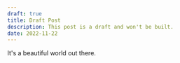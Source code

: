 ```yaml
---
draft: true
title: Draft Post
description: This post is a draft and won't be built.
date: 2022-11-22
---
```


It's a beautiful world out there.
